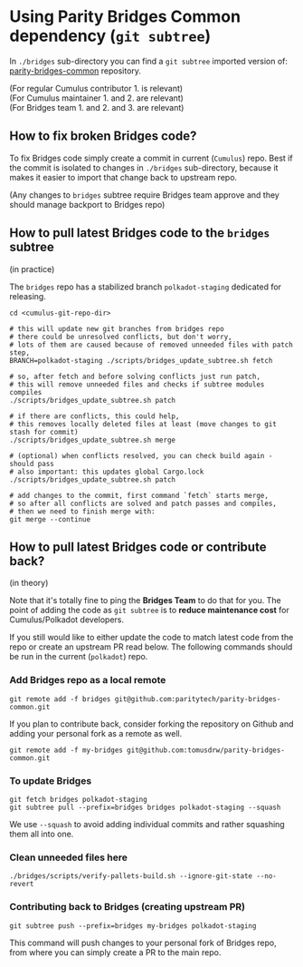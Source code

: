 # Using Parity Bridges Common dependency (`git subtree`)

In `./bridges` sub-directory you can find a `git subtree` imported version of:
[parity-bridges-common](https://github.com/paritytech/parity-bridges-common/) repository.

(For regular Cumulus contributor 1. is relevant) \
(For Cumulus maintainer 1. and 2. are relevant) \
(For Bridges team 1. and 2. and 3. are relevant)

## How to fix broken Bridges code?

To fix Bridges code simply create a commit in current (`Cumulus`) repo. Best if
the commit is isolated to changes in `./bridges` sub-directory, because it makes
it easier to import that change back to upstream repo.

(Any changes to `bridges` subtree require Bridges team approve and they should manage backport to Bridges repo)


## How to pull latest Bridges code to the `bridges` subtree
(in practice)

The `bridges` repo has a stabilized branch `polkadot-staging` dedicated for releasing.

```
cd <cumulus-git-repo-dir>

# this will update new git branches from bridges repo
# there could be unresolved conflicts, but don't worry,
# lots of them are caused because of removed unneeded files with patch step,
BRANCH=polkadot-staging ./scripts/bridges_update_subtree.sh fetch

# so, after fetch and before solving conflicts just run patch,
# this will remove unneeded files and checks if subtree modules compiles
./scripts/bridges_update_subtree.sh patch

# if there are conflicts, this could help,
# this removes locally deleted files at least (move changes to git stash for commit)
./scripts/bridges_update_subtree.sh merge

# (optional) when conflicts resolved, you can check build again - should pass
# also important: this updates global Cargo.lock
./scripts/bridges_update_subtree.sh patch

# add changes to the commit, first command `fetch` starts merge,
# so after all conflicts are solved and patch passes and compiles,
# then we need to finish merge with:
git merge --continue
```

## How to pull latest Bridges code or contribute back?
(in theory)

Note that it's totally fine to ping the **Bridges Team** to do that for you. The point
of adding the code as `git subtree` is to **reduce maintenance cost** for Cumulus/Polkadot
developers.

If you still would like to either update the code to match latest code from the repo
or create an upstream PR read below. The following commands should be run in the
current (`polkadot`) repo.

### Add Bridges repo as a local remote
```
git remote add -f bridges git@github.com:paritytech/parity-bridges-common.git
```

If you plan to contribute back, consider forking the repository on Github and adding
your personal fork as a remote as well.
```
git remote add -f my-bridges git@github.com:tomusdrw/parity-bridges-common.git
```

### To update Bridges
```
git fetch bridges polkadot-staging
git subtree pull --prefix=bridges bridges polkadot-staging --squash
```

We use `--squash` to avoid adding individual commits and rather squashing them
all into one.

### Clean unneeded files here
```
./bridges/scripts/verify-pallets-build.sh --ignore-git-state --no-revert
```

### Contributing back to Bridges (creating upstream PR)
```
git subtree push --prefix=bridges my-bridges polkadot-staging
```
This command will push changes to your personal fork of Bridges repo, from where
you can simply create a PR to the main repo.
